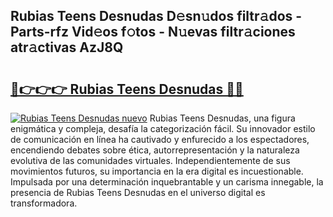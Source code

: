 ## Rubias Teens Desnudas D𝚎sn𝚞dos filtr𝚊dos - Parts-rfz Vid𝚎os f𝚘tos - N𝚞evas filtr𝚊ciones atr𝚊ctivas AzJ8Q

# <h2><a href="http://mb8pab.tromn.icu/?c=Rubias+Teens+Desnudas">🔗👉👉👉 Rubias Teens Desnudas 🔗🔗</a></h2>

[![Rubias Teens Desnudas nuevo](https://i.imgur.com/pEAQMta.gif)](http://mb8pab.tromn.icu/?c=Rubias+Teens+Desnudas)
Rubias Teens Desnudas, una figura enigmática y compleja, desafía la categorización fácil. Su innovador estilo de comunicación en línea ha cautivado y enfurecido a los espectadores, encendiendo debates sobre ética, autorrepresentación y la naturaleza evolutiva de las comunidades virtuales. Independientemente de sus movimientos futuros, su importancia en la era digital es incuestionable. Impulsada por una determinación inquebrantable y un carisma innegable, la presencia de Rubias Teens Desnudas en el universo digital es transformadora.

